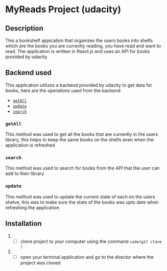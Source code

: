 # MyReads Project (udacity)

## Description

This a bookshelf appication that organizes the users books into shelfs which are the books you are currently reading, you have read and want to read. The application is written in React.js and uses an API for books provided by udacity

## Backend used

This application utilizes a backend provided by udacity to get data for books, here are the operations used from the backend:

- [`getAll`](#getall)
- [`update`](#update)
- [`search`](#search)

### `getAll`

This method was used to get all the books that are currently in the users library, this helps to keep the same books on the shelfs even when the application is refreshed

### `search`

This method was used to search for books from the API that the user can add to their library

### `update`

This method was used to update the current state of each on the users shelve, this was to make sure the state of the books was upto date when refreshing the application

## Installation

1. - [ ] clone project to your computer using the command `code(git clone )`
2. - [ ] open your terminal application and go to the director where the project was cloned
